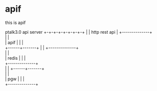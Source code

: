 # apif

this is apif


ptalk3.0 api server
+-+-+-+-+-+-+-+-+
       |
       |
 http rest api
       |
+--------------+     
|              |     
|    apif      |
|              |     
+------+-------+
       |
       |
+--------------+     
|              |     
|    redis     |
|              |     
+--------------+     
       |
       |
+------+-------+     
|              |     
|    pgw       |
|              |     
+--------------+      